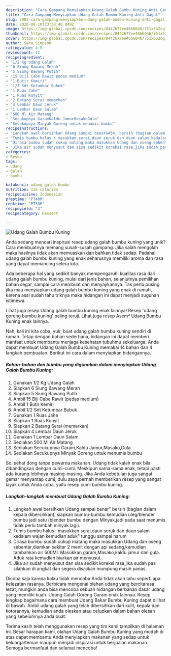 ```yaml
---
description: "Cara Gampang Menyiapkan Udang Galah Bumbu Kuning Anti Gagal"
title: "Cara Gampang Menyiapkan Udang Galah Bumbu Kuning Anti Gagal"
slug: 2003-cara-gampang-menyiapkan-udang-galah-bumbu-kuning-anti-gagal
date: 2020-08-10T23:38:40.849Z
image: https://img-global.cpcdn.com/recipes/8442677ee4666046/751x532cq70/udang-galah-bumbu-kuning-foto-resep-utama.jpg
thumbnail: https://img-global.cpcdn.com/recipes/8442677ee4666046/751x532cq70/udang-galah-bumbu-kuning-foto-resep-utama.jpg
cover: https://img-global.cpcdn.com/recipes/8442677ee4666046/751x532cq70/udang-galah-bumbu-kuning-foto-resep-utama.jpg
author: Sara Simpson
ratingvalue: 4.5
reviewcount: 12
recipeingredient:
- "1/2 Kg Udang Galah"
- "6 Siung Bawang Merah"
- "5 Siung Bawang Putih"
- "15 Biji Cabe Rawit pedas medium"
- "1 Butir Kemiri"
- "1/2 Sdt Ketumbar Bubuk"
- "1 Ruas Jahe"
- "1 Ruas Kunyit"
- "2 Batang Serai memarkan"
- "4 Lembar Daun Jeruk"
- "1 Lembar Daun Salam"
- "500 Ml Air Matang"
- "Secukupnya GaramKaldu JamurMasakoGula"
- "Secukupnya Minyak Goreng untuk menumis bumbu"
recipeinstructions:
- "Langkah awal bersihkan Udang sampai benar&#34; bersih (bagian dalam kepala dibersihkan), siapkan bumbu-bumbu kemudian uleg/blender bumbu jadi satu (blender bumbu dengan Minyak,jadi pada saat menumis tidak perlu tambah minyak lagi)."
- "Tumis bumbu halus : masukkan serai,daun seruk dan daun salam kedalam wajan kemudian aduk&#34; tunggu sampai harum"
- "Dirasa bumbu sudah cukup matang maka masukkan Udang dan oseng sebentar,diamkan sekitar 2 menit dengan api sedang,kemudian tambahkan air 500Ml. Masukkan garam,Masako,kaldu jamur dan gula. Aduk rata kemudian biarkan air menyusut."
- "Jika air sudah menyusut dan sisa sedikit koreksi rasa,jika sudah pas silahkan di angkat dan segera disajikan mumpung masih panas."
categories:
- Resep
tags:
- udang
- galah
- bumbu

katakunci: udang galah bumbu 
nutrition: 115 calories
recipecuisine: Indonesian
preptime: "PT40M"
cooktime: "PT58M"
recipeyield: "3"
recipecategory: Dessert

---
```



![Udang Galah Bumbu Kuning](https://img-global.cpcdn.com/recipes/8442677ee4666046/751x532cq70/udang-galah-bumbu-kuning-foto-resep-utama.jpg)

Anda sedang mencari inspirasi resep udang galah bumbu kuning yang unik? Cara membuatnya memang susah-susah gampang. Jika salah mengolah maka hasilnya tidak akan memuaskan dan bahkan tidak sedap. Padahal udang galah bumbu kuning yang enak seharusnya memiliki aroma dan rasa yang dapat memancing selera kita.

Ada beberapa hal yang sedikit banyak mempengaruhi kualitas rasa dari udang galah bumbu kuning, mulai dari jenis bahan, selanjutnya pemilihan bahan segar, sampai cara membuat dan menyajikannya. Tak perlu pusing jika mau menyiapkan udang galah bumbu kuning yang enak di rumah, karena asal sudah tahu triknya maka hidangan ini dapat menjadi suguhan istimewa.

Lihat juga resep Udang galah bumbu kuning enak lainnya! Resep &#39;udang goreng bumbu kuning&#39; paling teruji. Lihat juga resep Asem² Udang Bumbu Kuning enak lainnya.


Nah, kali ini kita coba, yuk, buat udang galah bumbu kuning sendiri di rumah. Tetap dengan bahan sederhana, hidangan ini dapat memberi manfaat untuk membantu menjaga kesehatan tubuhmu sekeluarga. Anda dapat membuat Udang Galah Bumbu Kuning memakai 14 bahan dan 4 langkah pembuatan. Berikut ini cara dalam menyiapkan hidangannya.

<!--inarticleads1-->

##### Bahan-bahan dan bumbu yang digunakan dalam menyiapkan Udang Galah Bumbu Kuning:

1. Gunakan 1/2 Kg Udang Galah
1. Siapkan 6 Siung Bawang Merah
1. Siapkan 5 Siung Bawang Putih
1. Ambil 15 Biji Cabe Rawit (pedas medium)
1. Ambil 1 Butir Kemiri
1. Ambil 1/2 Sdt Ketumbar Bubuk
1. Gunakan 1 Ruas Jahe
1. Siapkan 1 Ruas Kunyit
1. Siapkan 2 Batang Serai (memarkan)
1. Siapkan 4 Lembar Daun Jeruk
1. Gunakan 1 Lembar Daun Salam
1. Sediakan 500 Ml Air Matang
1. Sediakan Secukupnya Garam,Kaldu Jamur,Masako,Gula
1. Sediakan Secukupnya Minyak Goreng untuk menumis bumbu


So, sehat dong tanpa pewarna makanan. Udang tidak kalah enak bila dibandingkan dengan cumi-cumi. Meskipun sama-sama enak, tetapi pasti ada kurang lebihnya masing-masing. Jika Anda kebetulan juga sangat gemar menyantap cumi, dulu saya pernah memberikan resep yang sangat layak untuk Anda coba, yaitu resep cumi bumbu kuning. 

<!--inarticleads2-->

##### Langkah-langkah membuat Udang Galah Bumbu Kuning:

1. Langkah awal bersihkan Udang sampai benar&#34; bersih (bagian dalam kepala dibersihkan), siapkan bumbu-bumbu kemudian uleg/blender bumbu jadi satu (blender bumbu dengan Minyak,jadi pada saat menumis tidak perlu tambah minyak lagi).
1. Tumis bumbu halus : masukkan serai,daun seruk dan daun salam kedalam wajan kemudian aduk&#34; tunggu sampai harum
1. Dirasa bumbu sudah cukup matang maka masukkan Udang dan oseng sebentar,diamkan sekitar 2 menit dengan api sedang,kemudian tambahkan air 500Ml. Masukkan garam,Masako,kaldu jamur dan gula. Aduk rata kemudian biarkan air menyusut.
1. Jika air sudah menyusut dan sisa sedikit koreksi rasa,jika sudah pas silahkan di angkat dan segera disajikan mumpung masih panas.


Dicoba saja karena kalau tidak mencoba Anda tidak akan tahu seperti apa kelezatan rasanya. Berbicara mengenai olahan udang yang bercitarasa lezat, mungkin anda bisa mencoba sebuah hidangan berbahan dasar udang yang memiliki kuah. Udang Galah Goreng Garam enak lainnya. Resep lengkap bagaimana cara membuat Udang Bakar Bumbu Kuning dapat dilihat di bawah. Ambil udang galah yang telah dibersihkan dari kulit, kepala dan kotorannya, kemudian anda oleskan atau celupkan dalam bahan olesan yang sebelumnya anda buat. 

Terima kasih telah menggunakan resep yang tim kami tampilkan di halaman ini. Besar harapan kami, olahan Udang Galah Bumbu Kuning yang mudah di atas dapat membantu Anda menyiapkan makanan yang sedap untuk keluarga/teman maupun menjadi inspirasi untuk berjualan makanan. Semoga bermanfaat dan selamat mencoba!
